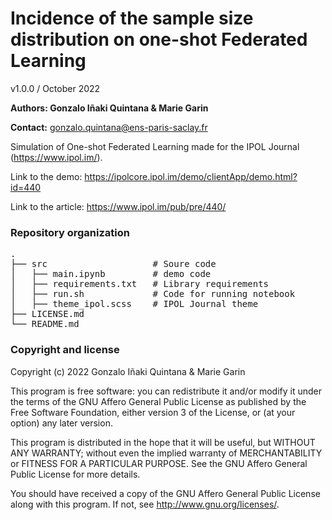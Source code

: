 <h1>Incidence of the sample size distribution on one-shot Federated Learning</h1>

v1.0.0 / October 2022

__Authors: Gonzalo Iñaki Quintana & Marie Garin__

__Contact:__ gonzalo.quintana@ens-paris-saclay.fr

Simulation of One-shot Federated Learning made for the IPOL Journal (https://www.ipol.im/).

Link to the demo: https://ipolcore.ipol.im/demo/clientApp/demo.html?id=440

Link to the article: https://www.ipol.im/pub/pre/440/

### Repository organization
<pre>
.  
├── src                    # Soure code  
│   ├── main.ipynb         # demo code  
│   ├── requirements.txt   # Library requirements  
│   ├── run.sh             # Code for running notebook  
│   ├── theme_ipol.scss    # IPOL Journal theme  
├── LICENSE.md  
└── README.md  
</pre>

### Copyright and license

Copyright (c) 2022 Gonzalo Iñaki Quintana & Marie Garin

This program is free software: you can redistribute it and/or modify it under the terms of the GNU Affero General Public License as published by the Free Software Foundation, either version 3 of the License, or (at your option) any later version.

This program is distributed in the hope that it will be useful, but WITHOUT ANY WARRANTY; without even the implied warranty of MERCHANTABILITY or FITNESS FOR A PARTICULAR PURPOSE. See the GNU Affero General Public License for more details.

You should have received a copy of the GNU Affero General Public License along with this program. If not, see <http://www.gnu.org/licenses/>.

